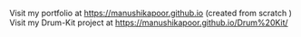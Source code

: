 Visit my portfolio at https://manushikapoor.github.io  (created from scratch )  
Visit my Drum-Kit project at https://manushikapoor.github.io/Drum%20Kit/
